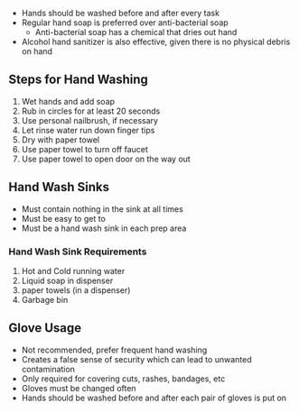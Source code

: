 - Hands should be washed before and after every task
- Regular hand soap is preferred over anti-bacterial soap
	- Anti-bacterial soap has a chemical that dries out hand
- Alcohol hand sanitizer is also effective, given there is no physical debris on hand

## Steps for Hand Washing

1. Wet hands and add soap
2. Rub in circles for at least 20 seconds
3. Use personal nailbrush, if necessary
4. Let rinse water run down finger tips
5. Dry with paper towel
6. Use paper towel to turn off faucet
7. Use paper towel to open door on the way out

## Hand Wash Sinks

- Must contain nothing in the sink at all times
- Must be easy to get to
- Must be a hand wash sink in each prep area

### Hand Wash Sink Requirements

1. Hot and Cold running water
2. Liquid soap in dispenser
3. paper towels (in a dispenser)
4. Garbage bin

## Glove Usage

- Not recommended, prefer frequent hand washing
- Creates a false sense of security which can lead to unwanted contamination
- Only required for covering cuts, rashes, bandages, etc
- Gloves must be changed often
- Hands should be washed before and after each pair of gloves is put on